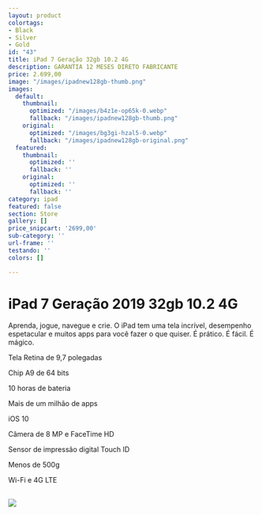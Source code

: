 ```yaml
---
layout: product
colortags:
- Black
- Silver
- Gold
id: "43"
title: iPad 7 Geração 32gb 10.2 4G
description: GARANTIA 12 MESES DIRETO FABRICANTE
price: 2.699,00
image: "/images/ipadnew128gb-thumb.png"
images:
  default:
    thumbnail:
      optimized: "/images/b4z1e-op65k-0.webp"
      fallback: "/images/ipadnew128gb-thumb.png"
    original:
      optimized: "/images/bg3gi-hzal5-0.webp"
      fallback: "/images/ipadnew128gb-original.png"
  featured:
    thumbnail:
      optimized: ''
      fallback: ''
    original:
      optimized: ''
      fallback: ''
category: ipad
featured: false
section: Store
gallery: []
price_snipcart: '2699,00'
sub-category: ''
url-frame: ''
testando: ''
colors: []

---
```

# iPad 7 Geração 2019 32gb 10.2 4G

Aprenda, jogue, navegue e crie. O iPad tem uma tela incrível, desempenho espetacular e muitos apps para você fazer o que quiser. É prático. É fácil. É mágico.

Tela Retina de 9,7 polegadas

Chip A9 de 64 bits

10 horas de bateria

Mais de um milhão de apps

iOS 10

Câmera de 8 MP e FaceTime HD

Sensor de impressão digital Touch ID

Menos de 500g

Wi-Fi e 4G LTE

## ![](https://cdn.awsli.com.br/311/311926/arquivos/new-ipad-9.7.jpg)

## 